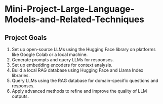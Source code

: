 # Mini-Project-Large-Language-Models-and-Related-Techniques
## **Project Goals**

1. Set up open-source LLMs using the Hugging Face library on platforms like Google Colab or a local machine.
2. Generate prompts and query LLMs for responses.
3. Set up embedding encoders for context analysis.
4. Build a local RAG database using Hugging Face and Llama Index libraries.
5. Query LLMs using the RAG database for domain-specific questions and responses.
6. Apply advanced methods to refine and improve the quality of LLM outputs.